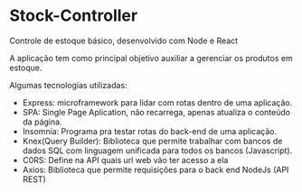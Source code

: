 # Stock-Controller
Controle de estoque básico, desenvolvido com Node e React

A aplicação tem como principal objetivo auxiliar a gerenciar os produtos em estoque.

Algumas tecnologias utilizadas:

- Express: microframework para lidar com rotas dentro de uma aplicação.
- SPA: Single Page Aplication, não recarrega, apenas atualiza o conteúdo da página.
- Insomnia: Programa pra testar rotas do back-end de uma aplicação.
- Knex(Query Builder): Biblioteca que permite trabalhar com bancos de dados SQL com linguagem unificada para todos os bancos (Javascript).
- C0RS: Define na API quais url web vão ter acesso a ela
- Axios: Biblioteca que permite requisições para o back end NodeJs (API REST)
